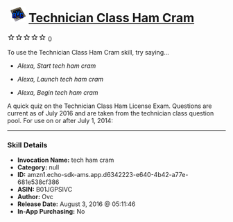 # &nbsp;<img src="skill_icon" alt="Technician Class Ham Cram icon" width="36"> [Technician Class Ham Cram](http://alexa.amazon.com/#skills/amzn1.echo-sdk-ams.app.d6342223-e640-4b42-a77e-681e538cf386)
![0 stars](../../images/ic_star_border_black_18dp_1x.png)![0 stars](../../images/ic_star_border_black_18dp_1x.png)![0 stars](../../images/ic_star_border_black_18dp_1x.png)![0 stars](../../images/ic_star_border_black_18dp_1x.png)![0 stars](../../images/ic_star_border_black_18dp_1x.png) 0

To use the Technician Class Ham Cram skill, try saying...

* *Alexa, Start tech ham cram*

* *Alexa, Launch tech ham cram*

* *Alexa, Begin tech ham cram*

A quick quiz on the Technician Class Ham License Exam. Questions are current as of July 2016 and are  taken from the technician class question pool. For use on or after July 1, 2014:

***

### Skill Details

* **Invocation Name:** tech ham cram
* **Category:** null
* **ID:** amzn1.echo-sdk-ams.app.d6342223-e640-4b42-a77e-681e538cf386
* **ASIN:** B01JGPSIVC
* **Author:** Ovc
* **Release Date:** August 3, 2016 @ 05:11:46
* **In-App Purchasing:** No
